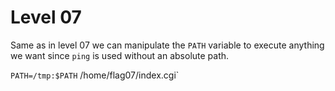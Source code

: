# Level 07

Same as in level 07 we can manipulate the `PATH` variable to execute anything we want since `ping` is used without an absolute path.

`PATH=/tmp:$PATH` /home/flag07/index.cgi`
